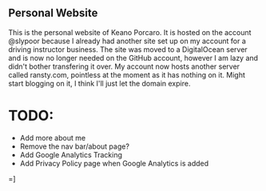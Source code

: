 ## Personal Website
This is the personal website of Keano Porcaro. It is hosted on the account @slypoor because I already had another site set up on my account for a driving instructor business. The site was moved to a DigitalOcean server and is now no longer needed on the GitHub account, however I am lazy and didn't bother transfering it over. My account now hosts another server called ransty.com, pointless at the moment as it has nothing on it. Might start blogging on it, I think I'll just let the domain expire.

# TODO:
- Add more about me
- Remove the nav bar/about page?
- Add Google Analytics Tracking
- Add Privacy Policy page when Google Analytics is added


=]
